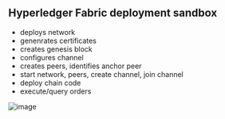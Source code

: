 ## Hyperledger Fabric deployment sandbox


* deploys network
* genenrates certificates
* creates genesis block
* configures channel
* creates peers, identifies anchor peer
* start network, peers, create channel, join channel
* deploy chain code
* execute/query orders

![image](https://user-images.githubusercontent.com/36777085/38474322-36c91046-3b6b-11e8-9b7d-3f1a397e5e93.png)
